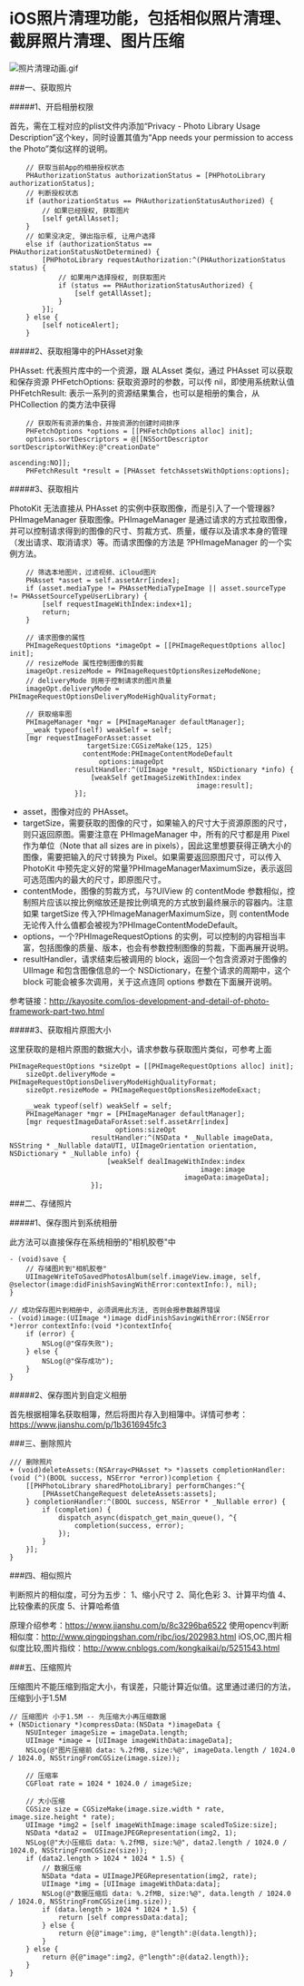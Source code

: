 # iOS照片清理功能，包括相似照片清理、截屏照片清理、图片压缩

![照片清理动画.gif](https://upload-images.jianshu.io/upload_images/2120486-a52f93bb928d98de.gif?imageMogr2/auto-orient/strip)

###一、获取照片

#####1、开启相册权限

首先，需在工程对应的plist文件内添加“Privacy - Photo Library Usage Description”这个key，同时设置其值为“App needs your permission to access the Photo”类似这样的说明。

```
    // 获取当前App的相册授权状态
    PHAuthorizationStatus authorizationStatus = [PHPhotoLibrary authorizationStatus];
    // 判断授权状态
    if (authorizationStatus == PHAuthorizationStatusAuthorized) {
        // 如果已经授权, 获取图片
        [self getAllAsset];
    }
    // 如果没决定, 弹出指示框, 让用户选择
    else if (authorizationStatus == PHAuthorizationStatusNotDetermined) {
        [PHPhotoLibrary requestAuthorization:^(PHAuthorizationStatus status) {
            // 如果用户选择授权, 则获取图片
            if (status == PHAuthorizationStatusAuthorized) {
                [self getAllAsset];
            }
        }];
    } else {
        [self noticeAlert];
    }
```

#####2、获取相簿中的PHAsset对象

PHAsset: 代表照片库中的一个资源，跟 ALAsset 类似，通过 PHAsset 可以获取和保存资源
PHFetchOptions: 获取资源时的参数，可以传 nil，即使用系统默认值
PHFetchResult: 表示一系列的资源结果集合，也可以是相册的集合，从 PHCollection 的类方法中获得

```
    // 获取所有资源的集合，并按资源的创建时间排序
    PHFetchOptions *options = [[PHFetchOptions alloc] init];
    options.sortDescriptors = @[[NSSortDescriptor sortDescriptorWithKey:@"creationDate"
                                                              ascending:NO]];
    PHFetchResult *result = [PHAsset fetchAssetsWithOptions:options];
```

#####3、获取相片

PhotoKit 无法直接从 PHAsset 的实例中获取图像，而是引入了一个管理器?PHImageManager 获取图像。PHImageManager 是通过请求的方式拉取图像，并可以控制请求得到的图像的尺寸、剪裁方式、质量，缓存以及请求本身的管理（发出请求、取消请求）等。而请求图像的方法是 ?PHImageManager 的一个实例方法。

```
    // 筛选本地图片，过滤视频、iCloud图片
    PHAsset *asset = self.assetArr[index];
    if (asset.mediaType != PHAssetMediaTypeImage || asset.sourceType != PHAssetSourceTypeUserLibrary) {
        [self requestImageWithIndex:index+1];
        return;
    }
    
    // 请求图像的属性
    PHImageRequestOptions *imageOpt = [[PHImageRequestOptions alloc] init];
    // resizeMode 属性控制图像的剪裁
    imageOpt.resizeMode = PHImageRequestOptionsResizeModeNone;
    // deliveryMode 则用于控制请求的图片质量
    imageOpt.deliveryMode = PHImageRequestOptionsDeliveryModeHighQualityFormat;
    
    // 获取缩率图
    PHImageManager *mgr = [PHImageManager defaultManager];
    __weak typeof(self) weakSelf = self;
    [mgr requestImageForAsset:asset
                   targetSize:CGSizeMake(125, 125)
                  contentMode:PHImageContentModeDefault
                      options:imageOpt
                resultHandler:^(UIImage *result, NSDictionary *info) {
                    [weakSelf getImageSizeWithIndex:index
                                              image:result];
                }];
```

* asset，图像对应的 PHAsset。
* targetSize，需要获取的图像的尺寸，如果输入的尺寸大于资源原图的尺寸，则只返回原图。需要注意在 PHImageManager 中，所有的尺寸都是用 Pixel 作为单位（Note that all sizes are in pixels），因此这里想要获得正确大小的图像，需要把输入的尺寸转换为 Pixel。如果需要返回原图尺寸，可以传入 PhotoKit 中预先定义好的常量?PHImageManagerMaximumSize，表示返回可选范围内的最大的尺寸，即原图尺寸。
* contentMode，图像的剪裁方式，与?UIView 的 contentMode 参数相似，控制照片应该以按比例缩放还是按比例填充的方式放到最终展示的容器内。注意如果 targetSize 传入?PHImageManagerMaximumSize，则 contentMode 无论传入什么值都会被视为?PHImageContentModeDefault。
* options，一个?PHImageRequestOptions 的实例，可以控制的内容相当丰富，包括图像的质量、版本，也会有参数控制图像的剪裁，下面再展开说明。
* resultHandler，请求结束后被调用的 block，返回一个包含资源对于图像的 UIImage 和包含图像信息的一个 NSDictionary，在整个请求的周期中，这个 block 可能会被多次调用，关于这点连同 options 参数在下面展开说明。

参考链接：http://kayosite.com/ios-development-and-detail-of-photo-framework-part-two.html

#####3、获取相片原图大小

这里获取的是相片原图的数据大小，请求参数与获取图片类似，可参考上面

```
PHImageRequestOptions *sizeOpt = [[PHImageRequestOptions alloc] init];
    sizeOpt.deliveryMode = PHImageRequestOptionsDeliveryModeHighQualityFormat;
    sizeOpt.resizeMode = PHImageRequestOptionsResizeModeExact;
    
    __weak typeof(self) weakSelf = self;
    PHImageManager *mgr = [PHImageManager defaultManager];
    [mgr requestImageDataForAsset:self.assetArr[index]
                          options:sizeOpt
                    resultHandler:^(NSData * _Nullable imageData, NSString * _Nullable dataUTI, UIImageOrientation orientation, NSDictionary * _Nullable info) {
                        [weakSelf dealImageWithIndex:index
                                               image:image
                                           imageData:imageData];
                    }];
```


###二、存储照片

#####1、保存图片到系统相册

此方法可以直接保存在系统相册的"相机胶卷"中

```
- (void)save {
    // 存储图片到"相机胶卷"
    UIImageWriteToSavedPhotosAlbum(self.imageView.image, self, @selector(image:didFinishSavingWithError:contextInfo:), nil);
}

// 成功保存图片到相册中, 必须调用此方法, 否则会报参数越界错误
- (void)image:(UIImage *)image didFinishSavingWithError:(NSError *)error contextInfo:(void *)contextInfo{
    if (error) {
        NSLog(@"保存失败");
    } else {
        NSLog(@"保存成功");
    }
}
```

#####2、保存图片到自定义相册

首先根据相簿名获取相簿，然后将图片存入到相簿中。详情可参考：https://www.jianshu.com/p/1b3616945fc3


###三、删除照片

```
/// 删除照片
+ (void)deleteAssets:(NSArray<PHAsset *> *)assets completionHandler:(void (^)(BOOL success, NSError *error))completion {
    [[PHPhotoLibrary sharedPhotoLibrary] performChanges:^{
        [PHAssetChangeRequest deleteAssets:assets];
    } completionHandler:^(BOOL success, NSError * _Nullable error) {
        if (completion) {
            dispatch_async(dispatch_get_main_queue(), ^{
                completion(success, error);
            });
        }
    }];
}
```

###四、相似照片

判断照片的相似度，可分为五步：
1、缩小尺寸
2、简化色彩
3、计算平均值
4、比较像素的灰度
5、计算哈希值

原理介绍参考：https://www.jianshu.com/p/8c3296ba6522
使用opencv判断相似度：http://www.qingpingshan.com/rjbc/ios/202983.html
iOS,OC,图片相似度比较,图片指纹：http://www.cnblogs.com/kongkaikai/p/5251543.html

###五、压缩照片

压缩图片不能压缩到指定大小，有误差，只能计算近似值。这里通过递归的方法，压缩到小于1.5M

```
// 压缩图片 小于1.5M -- 先压缩大小再压缩数据
+ (NSDictionary *)compressData:(NSData *)imageData {
    NSUInteger imageSize = imageData.length;
    UIImage *image = [UIImage imageWithData:imageData];
    NSLog(@"图片压缩前 data: %.2fMB, size:%@", imageData.length / 1024.0 / 1024.0, NSStringFromCGSize(image.size));

    // 压缩率
    CGFloat rate = 1024 * 1024.0 / imageSize;
    
    // 大小压缩
    CGSize size = CGSizeMake(image.size.width * rate, image.size.height * rate);
    UIImage *img2 = [self imageWithImage:image scaledToSize:size];
    NSData *data2 =  UIImageJPEGRepresentation(img2, 1);
    NSLog(@"大小压缩后 data: %.2fMB, size:%@", data2.length / 1024.0 / 1024.0, NSStringFromCGSize(size));
    if (data2.length > 1024 * 1024 * 1.5) {
        // 数据压缩
        NSData *data = UIImageJPEGRepresentation(img2, rate);
        UIImage *img = [UIImage imageWithData:data];
        NSLog(@"数据压缩后 data: %.2fMB, size:%@", data.length / 1024.0 / 1024.0, NSStringFromCGSize(img.size));
        if (data.length > 1024 * 1024 * 1.5) {
            return [self compressData:data];
        } else {
            return @{@"image":img, @"length":@(data.length)};
        }
    } else {
        return @{@"image":img2, @"length":@(data2.length)};
    }
}
```






